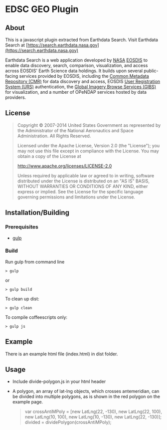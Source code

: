 # EDSC GEO Plugin

## About

This is a javascript plugin extracted from Earthdata Search. Visit Earthdata Search at
[https://search.earthdata.nasa.gov](https://search.earthdata.nasa.gov)

Earthdata Search is a web application developed by [NASA](http://nasa.gov) [EOSDIS](https://earthdata.nasa.gov)
to enable data discovery, search, comparison, visualization, and access across EOSDIS' Earth Science data holdings.
It builds upon several public-facing services provided by EOSDIS, including
the [Common Metadata Repository (CMR)](https://cmr.earthdata.nasa.gov/search/) for data discovery and access,
EOSDIS [User Registration System (URS)](https://urs.earthdata.nasa.gov) authentication,
the [Global Imagery Browse Services (GIBS)](https://earthdata.nasa.gov/gibs) for visualization,
and a number of OPeNDAP services hosted by data providers.

## License

> Copyright © 2007-2014 United States Government as represented by the Administrator of the National Aeronautics and Space Administration. All Rights Reserved.
>
> Licensed under the Apache License, Version 2.0 (the "License"); you may not use this file except in compliance with the License.
> You may obtain a copy of the License at
>
>    http://www.apache.org/licenses/LICENSE-2.0
>
>Unless required by applicable law or agreed to in writing, software distributed under the License is distributed on an "AS IS" BASIS,
>WITHOUT WARRANTIES OR CONDITIONS OF ANY KIND, either express or implied. See the License for the specific language governing permissions and limitations under the License.

## Installation/Building

### Prerequisites

* [gulp](http://gulpjs.com/)

### Build
Run gulp from command line

    > gulp
or

    > gulp build

To clean up dist:

	> gulp clean

To compile coffeescripts only:

	> gulp js

## Example
There is an example html file (index.html) in dist folder.

## Usage
* Include divide-polygon.js in your html header

    <script src="divide-polygon.js" type="text/javascript"></script>

* A polygon, an array of lat-lng objects, which crosses antemeridian, can be divided into multiple polygons, as is shown in the red polygon on the example page.

    > var crossAntiMPoly = [new LatLng(22, -130), new LatLng(22, 100), new LatLng(10, 100), new LatLng(10, -130), new LatLng(22, -130)];
    > divided = dividePolygon(crossAntiMPoly);


